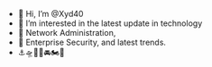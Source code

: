 - 👋 Hi, I’m @Xyd40
- 👀 I’m interested in the latest update in technology
- 🌱 Network Administration,
- 💞️ Enterprise Security, and latest trends.
- ⚓️🛸🚀🚞🚘🏍📲

